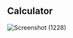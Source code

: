 ## Calculator

![Screenshot (1228)](https://github.com/SanyamMadaan/Calculator/assets/124160436/b0bc543b-7c6c-4297-ba2e-b171331700c3)
